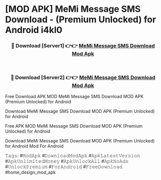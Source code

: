 # [MOD APK] MeMi Message SMS Download - (Premium Unlocked) for Android i4kl0



<div align="center">
<h3>🔴 Download [Server1] 👉👉 <a href="https://momento.my/?title=MeMi_Message_SMS_Download">MeMi Message SMS Download Mod Apk</a></h3><br>

<h3>🔴 Download [Server2] 👉👉 <a href="https://momento.my/?title=MeMi_Message_SMS_Download">MeMi Message SMS Download Mod Apk</a></h3>
</div>



Free Download APK MOD MeMi Message SMS Download MOD APK (Premium Unlocked) for Android

Download MeMi Message SMS Download MOD APK (Premium Unlocked) for Android

Free APK MOD MeMi Message SMS Download MOD APK (Premium Unlocked) for Android

Download MeMi Message SMS Download MOD APK (Premium Unlocked) for Android Mod For Android

𝚃𝚊𝚐𝚜: #𝙼𝚘𝚍𝙰𝚙𝚔 #𝙳𝚘𝚠𝚗𝚕𝚘𝚊𝚍𝙼𝚘𝚍𝙰𝚙𝚔 #𝙰𝚙𝚔𝙻𝚊𝚝𝚎𝚜𝚝𝚅𝚎𝚛𝚜𝚒𝚘𝚗 #𝙰𝚙𝚔𝚄𝚗𝚕𝚒𝚖𝚒𝚝𝚎𝚍𝙼𝚘𝚗𝚎𝚢 #𝙰𝚙𝚔𝚄𝚗𝚕𝚘𝚌𝚔𝙰𝚕𝚕 #𝙰𝚙𝚔𝙽𝚘𝙰𝚍𝚜 #𝚄𝚗𝚕𝚘𝚌𝚔𝙿𝚛𝚎𝚖𝚒𝚞𝚖 #𝙵𝚘𝚛𝙰𝚗𝚍𝚛𝚘𝚒𝚍 #𝙵𝚛𝚎𝚎𝙳𝚘𝚠𝚗𝚕𝚘𝚊𝚍 #home_design_mod_apk
